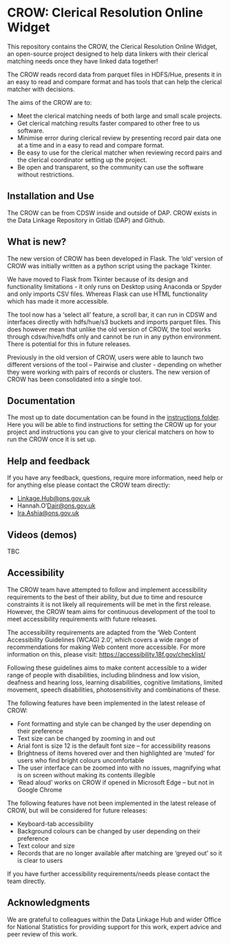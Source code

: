# CROW: Clerical Resolution Online Widget
This repository contains the CROW, the Clerical Resolution Online Widget, an open-source project designed to help data linkers with their clerical matching needs once they have linked data together!

The CROW reads record data from parquet files in HDFS/Hue, presents it in an easy to read and compare format and has tools that can help the clerical matcher with decisions. 

The aims of the CROW are to:

* Meet the clerical matching needs of both large and small scale projects. 
* Get clerical matching results faster compared to other free to us software.
* Minimise error during clerical review by presenting record pair data one at a time and in a easy to read and compare format. 
* Be easy to use for the clerical matcher when reviewing record pairs and the clerical coordinator setting up the project. 
* Be open and transparent, so the community can use the software without restrictions.
  
## Installation and Use
The CROW can be from CDSW inside and outside of DAP. CROW exists in the Data Linkage Repository in Gitlab (DAP) and Github. 

## What is new?  
The new version of CROW has been developed in Flask. The ‘old’ version of CROW was initially written as a python script using the package Tkinter.   

We have moved to Flask from Tkinter because of its design and functionality limitations - it only runs on Desktop using Anaconda or Spyder and only imports CSV files. Whereas Flask can use HTML functionality which has made it more accessible.   

The tool now has a ‘select all’ feature, a scroll bar, it can run in CDSW and interfaces directly with hdfs/hue/s3 buckets and imports parquet files. This does however mean that unlike the old version of CROW, the tool works through cdsw/hive/hdfs only and cannot be run in any python environment. There is potential for this in future releases.  

Previously in the old version of CROW, users were able to launch two different versions of the tool – Pairwise and cluster - depending on whether they were working with pairs of records or clusters. The new version of CROW has been consolidated into a single tool. 

## Documentation
The most up to date documentation can be found in the [instructions folder](http://gitlab-01-01/Data_Linkage/Clerical_Resolution_Online_Widget/-/tree/master/Instructions). Here you will be able to find instructions for setting the CROW up for your project and instructions you can give to your clerical matchers on how to run the CROW once it is set up. 

## Help and feedback   
If you have any feedback, questions, require more information, need help or for anything else please contact the CROW team directly: 

* Linkage.Hub@ons.gov.uk
* Hannah.O’Dair@ons.gov.uk
* Ira.Ashia@ons.gov.uk

## Videos (demos)
TBC 

## Accessibility 
The CROW team have attempted to follow and implement accessibility requirements to the best of their ability, but due to time and resource constraints it is not likely all requirements will be met in the first release. However, the CROW team aims for continuous development of the tool to meet accessibility requirements with future releases. 

The accessibility requirements are adapted from the ‘Web Content Accessibility Guidelines (WCAG) 2.0’, which covers a wide range of recommendations for making Web content more accessible. For more information on this, please visit: https://accessibility.18f.gov/checklist/   

Following these guidelines aims to make content accessible to a wider range of people with disabilities, including blindness and low vision, deafness and hearing loss, learning disabilities, cognitive limitations, limited movement, speech disabilities, photosensitivity and combinations of these. 

The following features have been implemented in the latest release of CROW: 
* Font formatting and style can be changed by the user depending on their preference
* Text size can be changed by zooming in and out
* Arial font is size 12 is the default font size – for accessibility reasons
* Brightness of items hovered over and then highlighted are ‘muted’ for users who find bright colours uncomfortable
* The user interface can be zoomed into with no issues, magnifying what is on screen without making its contents illegible
* ‘Read aloud’ works on CROW if opened in Microsoft Edge – but not in Google Chrome 

The following features have not been implemented in the latest release of CROW, but will be considered for future releases: 
* Keyboard-tab accessibility  
* Background colours can be changed by user depending on their preference
* Text colour and size
* Records that are no longer available after matching are ‘greyed out’ so it is clear to users 

If you have further accessibility requirements/needs please contact the team directly. 

## Acknowledgments 
We are grateful to colleagues within the Data Linkage Hub and wider Office for National Statistics for providing support for this work, expert advice and peer review of this work. 
